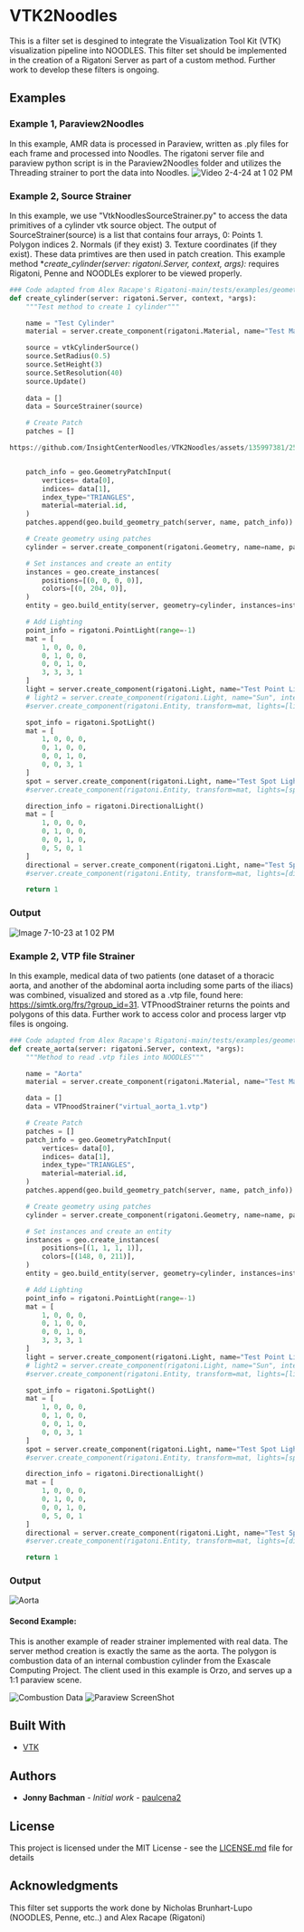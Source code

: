 # VTK2Noodles
This is a filter set is desgined to integrate the Visualization Tool Kit (VTK) visualization pipeline into NOODLES. This filter set should be implemented in the creation of a Rigatoni Server as part of a custom method. Further work to develop these filters is ongoing.

## Examples
### Example 1, Paraview2Noodles
In this example, AMR data is processed in Paraview, written as .ply files for each frame and processed into Noodles.
The rigatoni server file and paraview python script is in the Paraview2Noodles folder and utilizes the Threading strainer to port the data into Noodles.
![Video 2-4-24 at 1 02 PM](https://github.com/InsightCenterNoodles/VTK2Noodles/assets/135997381/25611520-81af-4a45-9078-10cfceb47045)
### Example 2, Source Strainer
In this example, we use "VtkNoodlesSourceStrainer.py" to access the data primitives of a cylinder vtk source object.
The output of SourceStrainer(source) is a list that contains four arrays, 0: Points 1. Polygon indices 2. Normals (if they exist) 3. Texture coordinates (if they exist). These data primtives are then used in patch creation. 
This example method **create_cylinder(server: rigatoni.Server, context, *args):** requires Rigatoni, Penne and NOODLEs explorer to be viewed properly.

```python
### Code adapted from Alex Racape's Rigatoni-main/tests/examples/geometry_server.py
def create_cylinder(server: rigatoni.Server, context, *args):
    """Test method to create 1 cylinder"""

    name = "Test Cylinder"
    material = server.create_component(rigatoni.Material, name="Test Material")

    source = vtkCylinderSource()
    source.SetRadius(0.5)
    source.SetHeight(3)
    source.SetResolution(40)
    source.Update()
    
    data = []
    data = SourceStrainer(source)

    # Create Patch
    patches = []

https://github.com/InsightCenterNoodles/VTK2Noodles/assets/135997381/25611520-81af-4a45-9078-10cfceb47045


    patch_info = geo.GeometryPatchInput(
        vertices= data[0],
        indices= data[1],
        index_type="TRIANGLES",
        material=material.id,
    )
    patches.append(geo.build_geometry_patch(server, name, patch_info))

    # Create geometry using patches
    cylinder = server.create_component(rigatoni.Geometry, name=name, patches=patches)

    # Set instances and create an entity
    instances = geo.create_instances(
        positions=[(0, 0, 0, 0)],
        colors=[(0, 204, 0)],
    )
    entity = geo.build_entity(server, geometry=cylinder, instances=instances)

    # Add Lighting
    point_info = rigatoni.PointLight(range=-1)
    mat = [
        1, 0, 0, 0,
        0, 1, 0, 0,
        0, 0, 1, 0,
        3, 3, 3, 1
    ]
    light = server.create_component(rigatoni.Light, name="Test Point Light", point=point_info)
    # light2 = server.create_component(rigatoni.Light, name="Sun", intensity=5, directional=rigatoni.DirectionalLight())
    #server.create_component(rigatoni.Entity, transform=mat, lights=[light.id])

    spot_info = rigatoni.SpotLight()
    mat = [
        1, 0, 0, 0,
        0, 1, 0, 0,
        0, 0, 1, 0,
        0, 0, 3, 1
    ]
    spot = server.create_component(rigatoni.Light, name="Test Spot Light", spot=spot_info)
    #server.create_component(rigatoni.Entity, transform=mat, lights=[spot.id])

    direction_info = rigatoni.DirectionalLight()
    mat = [
        1, 0, 0, 0,
        0, 1, 0, 0,
        0, 0, 1, 0,
        0, 5, 0, 1
    ]
    directional = server.create_component(rigatoni.Light, name="Test Spot Light", directional=direction_info)
    #server.create_component(rigatoni.Entity, transform=mat, lights=[directional.id])

    return 1
```
### Output
![Image 7-10-23 at 1 02 PM](https://github.com/InsightCenterNoodles/VTK2Noodles/assets/135997381/a3fc4612-42a3-401d-b088-8883b5304486)


### Example 2, VTP file Strainer
In this example, medical data of two patients (one dataset of a thoracic aorta, and another of the abdominal aorta including some parts of the iliacs) was combined, visualized and stored as a .vtp file, found here: https://simtk.org/frs/?group_id=31. VTPnoodStrainer returns the points and polygons of this data. Further work to access color and process larger vtp files is ongoing.

```python
### Code adapted from Alex Racape's Rigatoni-main/tests/examples/geometry_server.py
def create_aorta(server: rigatoni.Server, context, *args):
    """Method to read .vtp files into NOODLES"""

    name = "Aorta"
    material = server.create_component(rigatoni.Material, name="Test Material")

    data = []
    data = VTPnoodStrainer("virtual_aorta_1.vtp")

    # Create Patch
    patches = []
    patch_info = geo.GeometryPatchInput(
        vertices= data[0],
        indices= data[1],
        index_type="TRIANGLES",
        material=material.id,
    )
    patches.append(geo.build_geometry_patch(server, name, patch_info))

    # Create geometry using patches
    cylinder = server.create_component(rigatoni.Geometry, name=name, patches=patches)

    # Set instances and create an entity
    instances = geo.create_instances(
        positions=[(1, 1, 1, 1)],
        colors=[(148, 0, 211)],
    )
    entity = geo.build_entity(server, geometry=cylinder, instances=instances)

    # Add Lighting
    point_info = rigatoni.PointLight(range=-1)
    mat = [
        1, 0, 0, 0,
        0, 1, 0, 0,
        0, 0, 1, 0,
        3, 3, 3, 1
    ]
    light = server.create_component(rigatoni.Light, name="Test Point Light", point=point_info)
    # light2 = server.create_component(rigatoni.Light, name="Sun", intensity=5, directional=rigatoni.DirectionalLight())
    #server.create_component(rigatoni.Entity, transform=mat, lights=[light.id])

    spot_info = rigatoni.SpotLight()
    mat = [
        1, 0, 0, 0,
        0, 1, 0, 0,
        0, 0, 1, 0,
        0, 0, 3, 1
    ]
    spot = server.create_component(rigatoni.Light, name="Test Spot Light", spot=spot_info)
    #server.create_component(rigatoni.Entity, transform=mat, lights=[spot.id])

    direction_info = rigatoni.DirectionalLight()
    mat = [
        1, 0, 0, 0,
        0, 1, 0, 0,
        0, 0, 1, 0,
        0, 5, 0, 1
    ]
    directional = server.create_component(rigatoni.Light, name="Test Spot Light", directional=direction_info)
    #server.create_component(rigatoni.Entity, transform=mat, lights=[directional.id])

    return 1
```
### Output

![Aorta](https://github.com/InsightCenterNoodles/VTK2Noodles/assets/135997381/ff7c76a2-ff79-40b3-b63a-9bda3145bf70)


#### Second Example:
This is another example of reader strainer implemented with real data. The server method creation is exactly the same as the aorta. The polygon is combustion data of an internal combustion cylinder from the Exascale Computing Project. The client used in this example is Orzo, and serves up a 1:1 paraview scene. 

![Combustion Data](https://github.com/InsightCenterNoodles/VTK2Noodles/blob/main/orzo_paraview.png)
![Paraview ScreenShot](https://github.com/InsightCenterNoodles/VTK2Noodles/blob/main/paraviewsnap.png)

## Built With
* [VTK](https://github.com/Kitware/VTK)

## Authors

* **Jonny Bachman** - *Initial work* - [paulcena2](https://github.com/paulcena2)

## License

This project is licensed under the MIT License - see the [LICENSE.md](LICENSE.md) file for details

## Acknowledgments
This filter set supports the work done by Nicholas Brunhart-Lupo (NOODLES, Penne, etc..) and Alex Racape (Rigatoni)
